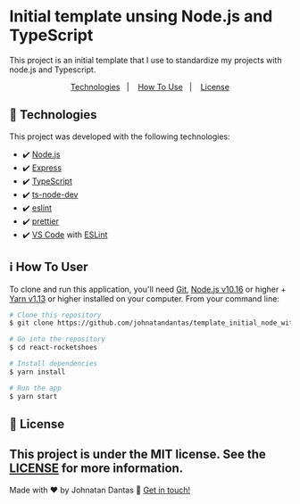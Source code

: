 # Initial template unsing Node.js and TypeScript

This project is an initial template that I use to standardize my projects with node.js and Typescript.

<p align="center">
  <a href="#rocket-technologies">Technologies</a>&nbsp;&nbsp;&nbsp;|&nbsp;&nbsp;&nbsp;
  <a href="#information_source-how-to-use">How To Use</a>&nbsp;&nbsp;&nbsp;|&nbsp;&nbsp;&nbsp;
  <a href="#memo-license">License</a>
</p>

## :rocket: Technologies

This project was developed with the following technologies:

- :heavy_check_mark:  [Node.js][nodejs]
- :heavy_check_mark:  [Express](https://expressjs.com/)
- :heavy_check_mark:  [TypeScript](https://www.typescriptlang.org/)
- :heavy_check_mark:  [ts-node-dev](https://github.com/TypeStrong/ts-node)
- :heavy_check_mark:  [eslint](https://eslint.org/)
- :heavy_check_mark:  [prettier](https://prettier.io/)
- :heavy_check_mark:  [VS Code][vc] with [ESLint][vceslint]

## :information_source: How To User

To clone and run this application, you'll need [Git](https://git-scm.com), [Node.js v10.16][nodejs] or higher + [Yarn v1.13][yarn] or higher installed on your computer. From your command line:


```bash
# Clone this repository
$ git clone https://github.com/johnatandantas/template_initial_node_with_typescript

# Go into the repository
$ cd react-rocketshoes

# Install dependencies
$ yarn install

# Run the app
$ yarn start
```
## :memo: License
This project is under the MIT license. See the [LICENSE](https://github.com/johnatandantas/template_initial_node_with_typescript/blob/master/LICENSE) for more information.
---

Made with ♥ by Johnatan Dantas :wave: [Get in touch!](https://www.linkedin.com/in/johnatan-dantas/)

[nodejs]: https://nodejs.org/
[yarn]: https://yarnpkg.com/
[vc]: https://code.visualstudio.com/
[vceditconfig]: https://marketplace.visualstudio.com/items?itemName=EditorConfig.EditorConfig
[vceslint]: https://marketplace.visualstudio.com/items?itemName=dbaeumer.vscode-eslint
